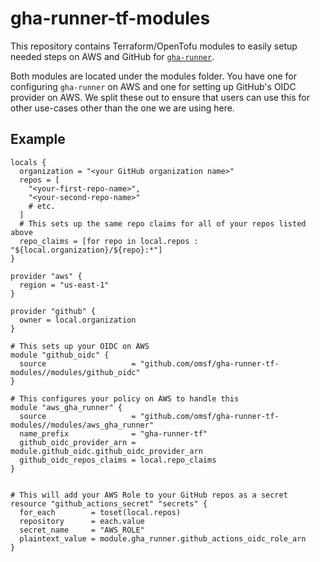 # gha-runner-tf-modules
This repository contains Terraform/OpenTofu modules to easily setup needed steps on AWS and GitHub for [`gha-runner`](https://github.com/omsf/gha-runner).

Both modules are located under the modules folder. 
You have one for configuring `gha-runner` on AWS and one for setting up GitHub's OIDC provider on AWS.
We split these out to ensure that users can use this for other use-cases other than the one we are using here.

## Example

```hcl
locals {
  organization = "<your GitHub organization name>"
  repos = [
    "<your-first-repo-name>",
    "<your-second-repo-name>"
    # etc.
  ]
  # This sets up the same repo claims for all of your repos listed above
  repo_claims = [for repo in local.repos : "${local.organization}/${repo}:*"]
}

provider "aws" {
  region = "us-east-1"
}

provider "github" {
  owner = local.organization
}

# This sets up your OIDC on AWS
module "github_oidc" {
  source                   = "github.com/omsf/gha-runner-tf-modules//modules/github_oidc"
}

# This configures your policy on AWS to handle this
module "aws_gha_runner" {
  source                   = "github.com/omsf/gha-runner-tf-modules//modules/aws_gha_runner"
  name_prefix              = "gha-runner-tf"
  github_oidc_provider_arn = module.github_oidc.github_oidc_provider_arn
  github_oidc_repos_claims = local.repo_claims
}


# This will add your AWS Role to your GitHub repos as a secret
resource "github_actions_secret" "secrets" {
  for_each        = toset(local.repos)
  repository      = each.value
  secret_name     = "AWS_ROLE"
  plaintext_value = module.gha_runner.github_actions_oidc_role_arn
}
```
